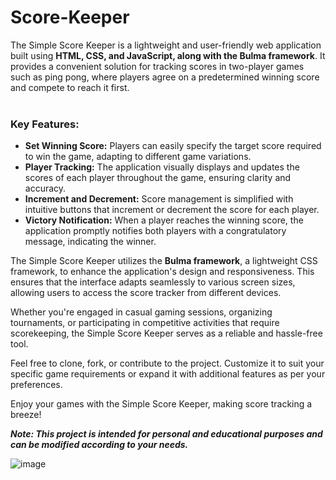 # Score-Keeper
The Simple Score Keeper is a lightweight and user-friendly web application built using <strong>HTML, CSS, and JavaScript, along with the Bulma framework</strong>. It provides a convenient solution for tracking scores in two-player games such as ping pong, where players agree on a predetermined winning score and compete to reach it first.
<br><br>

<h3><strong>Key Features:</strong></h3>
<ul>
  <li><strong>Set Winning Score:</strong> Players can easily specify the target score required to win the game, adapting to different game variations.</li>
  <li><strong>Player Tracking:</strong> The application visually displays and updates the scores of each player throughout the game, ensuring clarity and accuracy.</li>
  <li><strong>Increment and Decrement:</strong> Score management is simplified with intuitive buttons that increment or decrement the score for each player.</li>
  <li><strong>Victory Notification:</strong> When a player reaches the winning score, the application promptly notifies both players with a congratulatory message, indicating the winner.</li>
</ul>

The Simple Score Keeper utilizes the <strong>Bulma framework</strong>, a lightweight CSS framework, to enhance the application's design and responsiveness. This ensures that the interface adapts seamlessly to various screen sizes, allowing users to access the score tracker from different devices.

Whether you're engaged in casual gaming sessions, organizing tournaments, or participating in competitive activities that require scorekeeping, the Simple Score Keeper serves as a reliable and hassle-free tool.

Feel free to clone, fork, or contribute to the project. Customize it to suit your specific game requirements or expand it with additional features as per your preferences.

Enjoy your games with the Simple Score Keeper, making score tracking a breeze!

<strong><em>Note: This project is intended for personal and educational purposes and can be modified according to your needs.</em></strong>

![image](https://github.com/guneeshvats/Score-Keeper-/assets/70188630/3a18132d-f2ce-4e2d-99e0-4cfd649fb357)


